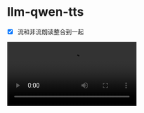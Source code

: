 # llm-qwen-tts

- [x] 流和非流朗读整合到一起

<video src="https://github.com/user-attachments/assets/f256b5a5-2e5c-40ce-992d-d7450165a254" type="video/mp4"></video>
